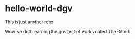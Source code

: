 # hello-world-dgv
This is just another repo

Wow we doth learning the greatest of works called The Github
